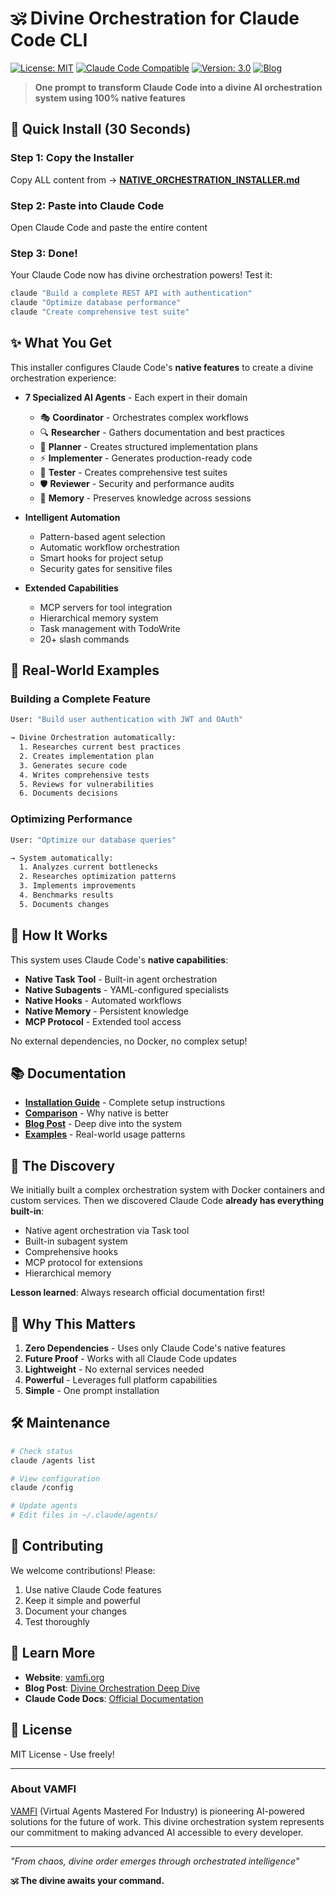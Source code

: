# 🕉️ Divine Orchestration for Claude Code CLI

[![License: MIT](https://img.shields.io/badge/License-MIT-yellow.svg)](https://opensource.org/licenses/MIT)
[![Claude Code Compatible](https://img.shields.io/badge/Claude%20Code-Compatible-blue.svg)](https://docs.anthropic.com/claude-code)
[![Version: 3.0](https://img.shields.io/badge/Version-3.0-green.svg)](NATIVE_ORCHESTRATION_INSTALLER.md)
[![Blog](https://img.shields.io/badge/Blog-vamfi.org-purple.svg)](https://vamfi.org)

> **One prompt to transform Claude Code into a divine AI orchestration system using 100% native features**

## 🚀 Quick Install (30 Seconds)

### Step 1: Copy the Installer
Copy ALL content from → **[NATIVE_ORCHESTRATION_INSTALLER.md](NATIVE_ORCHESTRATION_INSTALLER.md)**

### Step 2: Paste into Claude Code
Open Claude Code and paste the entire content

### Step 3: Done! 
Your Claude Code now has divine orchestration powers! Test it:

```bash
claude "Build a complete REST API with authentication"
claude "Optimize database performance"
claude "Create comprehensive test suite"
```

## ✨ What You Get

This installer configures Claude Code's **native features** to create a divine orchestration experience:

- **7 Specialized AI Agents** - Each expert in their domain
  - 🎭 **Coordinator** - Orchestrates complex workflows
  - 🔍 **Researcher** - Gathers documentation and best practices
  - 🎯 **Planner** - Creates structured implementation plans
  - ⚡ **Implementer** - Generates production-ready code
  - 🧪 **Tester** - Creates comprehensive test suites
  - 🛡️ **Reviewer** - Security and performance audits
  - 💾 **Memory** - Preserves knowledge across sessions

- **Intelligent Automation**
  - Pattern-based agent selection
  - Automatic workflow orchestration
  - Smart hooks for project setup
  - Security gates for sensitive files

- **Extended Capabilities**
  - MCP servers for tool integration
  - Hierarchical memory system
  - Task management with TodoWrite
  - 20+ slash commands

## 🎯 Real-World Examples

### Building a Complete Feature
```bash
User: "Build user authentication with JWT and OAuth"

→ Divine Orchestration automatically:
  1. Researches current best practices
  2. Creates implementation plan
  3. Generates secure code
  4. Writes comprehensive tests
  5. Reviews for vulnerabilities
  6. Documents decisions
```

### Optimizing Performance
```bash
User: "Optimize our database queries"

→ System automatically:
  1. Analyzes current bottlenecks
  2. Researches optimization patterns
  3. Implements improvements
  4. Benchmarks results
  5. Documents changes
```

## 🧠 How It Works

This system uses Claude Code's **native capabilities**:
- **Native Task Tool** - Built-in agent orchestration
- **Native Subagents** - YAML-configured specialists
- **Native Hooks** - Automated workflows
- **Native Memory** - Persistent knowledge
- **MCP Protocol** - Extended tool access

No external dependencies, no Docker, no complex setup!

## 📚 Documentation

- **[Installation Guide](NATIVE_ORCHESTRATION_INSTALLER.md)** - Complete setup instructions
- **[Comparison](ORCHESTRATION_COMPARISON.md)** - Why native is better
- **[Blog Post](https://vamfi.org/blog/divine-orchestration)** - Deep dive into the system
- **[Examples](examples/)** - Real-world usage patterns

## 🔬 The Discovery

We initially built a complex orchestration system with Docker containers and custom services. Then we discovered Claude Code **already has everything built-in**:

- Native agent orchestration via Task tool
- Built-in subagent system
- Comprehensive hooks
- MCP protocol for extensions
- Hierarchical memory

**Lesson learned**: Always research official documentation first!

## 🌟 Why This Matters

1. **Zero Dependencies** - Uses only Claude Code's native features
2. **Future Proof** - Works with all Claude Code updates
3. **Lightweight** - No external services needed
4. **Powerful** - Leverages full platform capabilities
5. **Simple** - One prompt installation

## 🛠️ Maintenance

```bash
# Check status
claude /agents list

# View configuration  
claude /config

# Update agents
# Edit files in ~/.claude/agents/
```

## 🤝 Contributing

We welcome contributions! Please:
1. Use native Claude Code features
2. Keep it simple and powerful
3. Document your changes
4. Test thoroughly

## 📖 Learn More

- **Website**: [vamfi.org](https://vamfi.org)
- **Blog Post**: [Divine Orchestration Deep Dive](https://vamfi.org/blog/divine-orchestration)
- **Claude Code Docs**: [Official Documentation](https://docs.anthropic.com/claude-code)

## 📜 License

MIT License - Use freely!

---

### About VAMFI

[VAMFI](https://vamfi.org) (Virtual Agents Mastered For Industry) is pioneering AI-powered solutions for the future of work. This divine orchestration system represents our commitment to making advanced AI accessible to every developer.

---

*"From chaos, divine order emerges through orchestrated intelligence"*

**🕉️ The divine awaits your command.**